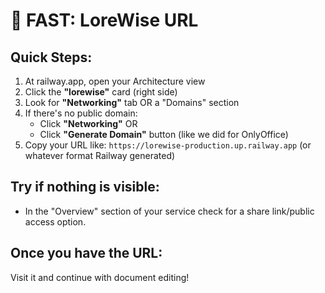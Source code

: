 # 🎯 FAST: LoreWise URL

## Quick Steps:
1. At railway.app, open your Architecture view
2. Click the **"lorewise"** card (right side)
3. Look for **"Networking"** tab OR a "Domains" section
4. If there's no public domain:
   - Click **"Networking"** OR 
   - Click **"Generate Domain"** button (like we did for OnlyOffice)
5. Copy your URL like:  `https://lorewise-production.up.railway.app` (or whatever format Railway generated)

## Try if nothing is visible:
  - In the "Overview" section of your service check for a share link/public access option.

## Once you have the URL:
Visit it and continue with document editing!
